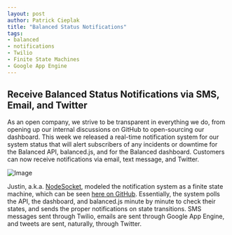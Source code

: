 ```yaml
---
layout: post
author: Patrick Cieplak 
title: "Balanced Status Notifications"
tags:
- balanced
- notifications 
- Twilio
- Finite State Machines
- Google App Engine
---
```


## Receive Balanced Status Notifications via SMS, Email, and Twitter

As an open company, we strive to be transparent in everything we do, from opening up our internal discussions on GitHub to open-sourcing our dashboard.  This week we released a real-time notification system for our system status that will alert subscribers of any incidents or downtime for the Balanced API, balanced.js, and for the Balanced dashboard.  Customers can now receive notifications via email, text message, and Twitter.  

![Image](https://raw.github.com/balanced/balanced.github.com/master/img/notifications.png)

Justin, a.k.a. [NodeSocket](https://github.com/nodesocket), modeled the notification system as a finite state machine, which can be seen [here on GitHub](https://github.com/balanced/status.balancedpayments.com/blob/master/situation/models.py#L77).  Essentially, the system polls the API, the dashboard, and balanced.js minute by minute to check their states, and sends the proper notifications on state transitions.  SMS messages sent through Twilio, emails are sent through Google App Engine, and tweets are sent, naturally, through Twitter.  
